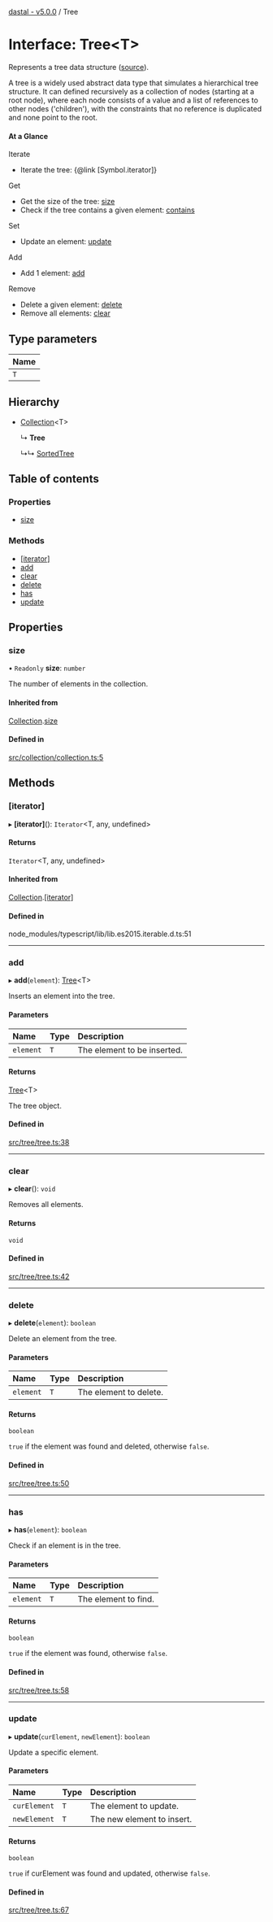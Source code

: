 [dastal - v5.0.0](../README.md) / Tree

# Interface: Tree<T\>

Represents a tree data structure ([source](https://en.wikipedia.org/wiki/Tree_(data_structure))).

A tree is a widely used abstract data type that simulates a hierarchical tree structure.
It can defined recursively as a collection of nodes (starting at a root node),
where each node consists of a value and a list of references to other nodes ('children'), with the
constraints that no reference is duplicated and none point to the root.

#### At a Glance

Iterate
- Iterate the tree: {@link [Symbol.iterator]}

Get
- Get the size of the tree: [size](tree.md#size)
- Check if the tree contains a given element: [contains](../classes/binaryheap.md#contains)

Set
- Update an element: [update](tree.md#update)

Add
- Add 1 element: [add](tree.md#add)

Remove
- Delete a given element: [delete](tree.md#delete)
- Remove all elements: [clear](tree.md#clear)

## Type parameters

| Name |
| :------ |
| `T` |

## Hierarchy

- [Collection](collection.md)<T\>

  ↳ **Tree**

  ↳↳ [SortedTree](sortedtree.md)

## Table of contents

### Properties

- [size](tree.md#size)

### Methods

- [[iterator]](tree.md#[iterator])
- [add](tree.md#add)
- [clear](tree.md#clear)
- [delete](tree.md#delete)
- [has](tree.md#has)
- [update](tree.md#update)

## Properties

### size

• `Readonly` **size**: `number`

The number of elements in the collection.

#### Inherited from

[Collection](collection.md).[size](collection.md#size)

#### Defined in

[src/collection/collection.ts:5](https://github.com/havelessbemore/dastal/blob/c3e4f71/src/collection/collection.ts#L5)

## Methods

### [iterator]

▸ **[iterator]**(): `Iterator`<T, any, undefined\>

#### Returns

`Iterator`<T, any, undefined\>

#### Inherited from

[Collection](collection.md).[[iterator]](collection.md#[iterator])

#### Defined in

node_modules/typescript/lib/lib.es2015.iterable.d.ts:51

___

### add

▸ **add**(`element`): [Tree](tree.md)<T\>

Inserts an element into the tree.

#### Parameters

| Name | Type | Description |
| :------ | :------ | :------ |
| `element` | `T` | The element to be inserted. |

#### Returns

[Tree](tree.md)<T\>

The tree object.

#### Defined in

[src/tree/tree.ts:38](https://github.com/havelessbemore/dastal/blob/c3e4f71/src/tree/tree.ts#L38)

___

### clear

▸ **clear**(): `void`

Removes all elements.

#### Returns

`void`

#### Defined in

[src/tree/tree.ts:42](https://github.com/havelessbemore/dastal/blob/c3e4f71/src/tree/tree.ts#L42)

___

### delete

▸ **delete**(`element`): `boolean`

Delete an element from the tree.

#### Parameters

| Name | Type | Description |
| :------ | :------ | :------ |
| `element` | `T` | The element to delete. |

#### Returns

`boolean`

`true` if the element was found and deleted, otherwise `false`.

#### Defined in

[src/tree/tree.ts:50](https://github.com/havelessbemore/dastal/blob/c3e4f71/src/tree/tree.ts#L50)

___

### has

▸ **has**(`element`): `boolean`

Check if an element is in the tree.

#### Parameters

| Name | Type | Description |
| :------ | :------ | :------ |
| `element` | `T` | The element to find. |

#### Returns

`boolean`

`true` if the element was found, otherwise `false`.

#### Defined in

[src/tree/tree.ts:58](https://github.com/havelessbemore/dastal/blob/c3e4f71/src/tree/tree.ts#L58)

___

### update

▸ **update**(`curElement`, `newElement`): `boolean`

Update a specific element.

#### Parameters

| Name | Type | Description |
| :------ | :------ | :------ |
| `curElement` | `T` | The element to update. |
| `newElement` | `T` | The new element to insert. |

#### Returns

`boolean`

`true` if curElement was found and updated, otherwise `false`.

#### Defined in

[src/tree/tree.ts:67](https://github.com/havelessbemore/dastal/blob/c3e4f71/src/tree/tree.ts#L67)
